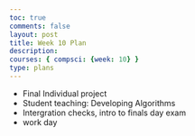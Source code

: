 ```yaml
---
toc: true
comments: false
layout: post
title: Week 10 Plan
description: 
courses: { compsci: {week: 10} }
type: plans
---
```


- Final Individual project
- Student teaching: Developing Algorithms
- Intergration checks, intro to finals day exam
- work day
